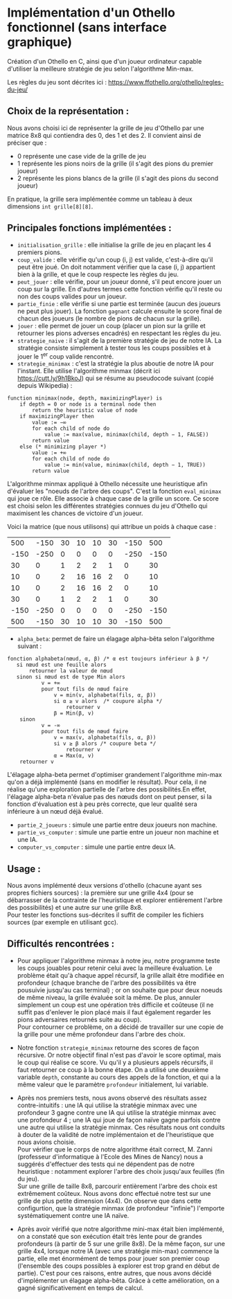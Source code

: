 # Implémentation d'un Othello fonctionnel (sans interface graphique)

Création d'un Othello en C, ainsi que d'un joueur ordinateur capable d'utiliser la meilleure stratégie de jeu selon l'algorithme Min-max.

Les règles du jeu sont décrites ici : https://www.ffothello.org/othello/regles-du-jeu/ 


## Choix de la représentation :

Nous avons choisi ici de représenter la grille de jeu d'Othello par une matrice 8x8 qui contiendra des 0, des 1 et des 2. Il convient ainsi de préciser que :
- 0 représente une case vide de la grille de jeu
- 1 représente les pions noirs de la grille (il s'agit des pions du premier joueur)
- 2 représente les pions blancs de la grille (il s'agit des pions du second joueur)

En pratique, la grille sera implémentée comme un tableau à deux dimensions ```int grille[8][8]```.

## Principales fonctions implémentées :

- ```initialisation_grille``` : elle initialise la grille de jeu en plaçant les 4 premiers pions.
- ```coup_valide``` : elle vérifie qu'un coup (i, j) est valide, c'est-à-dire qu'il peut être joué. On doit notamment vérifier que la case (i, j) appartient bien à la grille, et que le coup respecte les règles du jeu.
- ```peut_jouer``` : elle vérifie, pour un joueur donné, s'il peut encore jouer un coup sur la grille. En d'autres termes cette fonction vérifie qu'il reste ou non des coups valides pour un joueur.
- ```partie_finie``` : elle vérifie si une partie est terminée (aucun des joueurs ne peut plus jouer). La fonction ```gagnant``` calcule ensuite le score final de chacun des joueurs (le nombre de pions de chacun sur la grille).
- ```jouer``` : elle permet de jouer un coup (placer un pion sur la grille et retourner les pions adverses encadrés) en respectant les règles du jeu.
- ```strategie_naive``` : il s'agit de la première stratégie de jeu de notre IA. La stratégie consiste simplement à tester tous les coups possibles et à jouer le 1<sup>er</sup> coup valide rencontré.
- ```strategie_minimax``` : c'est la stratégie la plus aboutie de notre IA pour l'instant. Elle utilise l'algorithme minmax (décrit ici https://cutt.ly/9h1BkoJ) qui se résume au pseudocode suivant (copié depuis Wikipedia) :
  
```
function minimax(node, depth, maximizingPlayer) is
    if depth = 0 or node is a terminal node then
        return the heuristic value of node
    if maximizingPlayer then
        value := −∞
        for each child of node do
            value := max(value, minimax(child, depth − 1, FALSE))
        return value
    else (* minimizing player *)
        value := +∞
        for each child of node do
            value := min(value, minimax(child, depth − 1, TRUE))
        return value
```

L'algorithme minmax appliqué à Othello nécessite une heuristique afin d'évaluer les "noeuds de l'arbre des coups". C'est la fonction ```eval_minimax``` qui joue ce rôle. Elle associe à chaque case de la grille un score. Ce score est choisi selon les différentes stratégies connues du jeu d'Othello qui maximisent les chances de victoire d'un joueur. 

Voici la matrice (que nous utilisons) qui attribue un poids à chaque case : 

<center>

|      	|      	|    	|    	|    	|    	|      	|      	|
|------	|------	|----	|----	|----	|----	|------	|------	|
| 500  	| -150 	| 30 	| 10 	| 10 	| 30 	| -150 	| 500  	|
| -150 	| -250 	| 0  	| 0  	| 0  	| 0  	| -250 	| -150 	|
| 30   	| 0    	| 1  	| 2  	| 2  	| 1  	| 0    	| 30   	|
| 10   	| 0    	| 2  	| 16 	| 16 	| 2  	| 0    	| 10   	|
| 10   	| 0    	| 2  	| 16 	| 16 	| 2  	| 0    	| 10   	|
| 30   	| 0    	| 1  	| 2  	| 2  	| 1  	| 0    	| 30   	|
| -150 	| -250 	| 0  	| 0  	| 0  	| 0  	| -250 	| -150 	|
| 500  	| -150 	| 30 	| 10 	| 10 	| 30 	| -150 	| 500  	|

</center>


- ```alpha_beta```: permet de faire un élagage alpha-bêta selon l'algorithme suivant :

```
fonction alphabeta(nœud, α, β) /* α est toujours inférieur à β */
   si nœud est une feuille alors
       retourner la valeur de nœud
   sinon si nœud est de type Min alors
           v = +∞
           pour tout fils de nœud faire
               v = min(v, alphabeta(fils, α, β))                
               si α ≥ v alors  /* coupure alpha */
                   retourner v
               β = Min(β, v)           
    sinon
           v = -∞
           pour tout fils de nœud faire
               v = max(v, alphabeta(fils, α, β))                
               si v ≥ β alors /* coupure beta */
                   retourner v
               α = Max(α, v)
    retourner v
```
L'élagage alpha-beta permet d'optimiser grandement l'algorithme min-max qu'on a déjà implémenté (sans en modifier le résultat). 
Pour cela, il ne réalise qu'une exploration partielle de l'arbre des possibilités.En effet, l'élagage alpha-beta n'évalue pas des nœuds dont on peut penser, si la fonction d'évaluation est à peu près correcte, que leur qualité sera inférieure à un nœud déjà évalué.

- ```partie_2_joueurs``` : simule une partie entre deux joueurs non machine.
- ```partie_vs_computer``` : simule une partie entre un joueur non machine et une IA.
- ```computer_vs_computer``` : simule une partie entre deux IA.


## Usage :

Nous avons implémenté deux versions d'othello (chacune ayant ses propres fichiers sources) : la première sur une grille 4x4 (pour se débarrasser de la contrainte de l'heuristique et explorer entièrement l'arbre des possibilités) et une autre sur une grille 8x8.
<br>Pour tester les fonctions sus-décrites il suffit de compiler les fichiers sources (par exemple en utilisant gcc).</br>


## Difficultés rencontrées :

- Pour appliquer l'algorithme minmax à notre jeu, notre programme teste les coups jouables pour retenir celui avec la meilleure évaluation. Le problème était qu'à chaque appel récursif, la grille allait être modifiée en profondeur (chaque branche de l'arbre des possibilités va être pousuivie jusqu'au cas terminal) ; or on souhaite que pour deux noeuds de même niveau, la grille évaluée soit la même. De plus, annuler simplement un coup est une opération très difficile et coûteuse (il ne suffit pas d'enlever le pion placé mais il faut également regarder les pions adversaires retournés suite au coup).
<br>Pour contourner ce problème, on a décidé de travailler sur une copie de la grille pour une même profondeur dans l'arbre des choix.</br>
- Notre fonction ```strategie_minimax``` retourne des scores de façon récursive. Or notre objectif final n'est pas d'avoir le score optimal, mais le coup qui réalise ce score. Vu qu'il y a plusieurs appels récursifs, il faut retourner ce coup  à la bonne étape. On a utilisé une deuxième variable ```depth```, constante au cours des appels de la fonction, et qui a la même valeur que le paramètre ```profondeur``` initialement, lui variable.
- Après nos premiers tests, nous avons observé des résultats assez contre-intuitifs : une IA qui utilise la stratégie minmax avec une profondeur 3 gagne contre une IA qui utilise la stratégie minmax avec une profondeur 4 ; une IA qui joue de façon naïve gagne parfois contre une autre qui utilise la stratégie minmax.
Ces résultats nous ont conduits à douter de la validité de notre implémentaion et de l'heuristique que nous avions choisie.
<br>Pour vérifier que le corps de notre algorithme était correct, M. Zanni (professeur d'informatique à l'Ecole des Mines de Nancy) nous a suggérés d'effectuer des tests qui ne dépendent pas de notre heuristique : notamment explorer l'arbre des choix jusqu'aux feuilles (fin du jeu).</br> Sur une grille de taille 8x8, parcourir entièrement l'arbre des choix est extrêmement coûteux. Nous avons donc effectué notre test sur une grille de plus petite dimension (4x4). On observe que dans cette configurtion, que la stratégie minmax (de profondeur "infinie") l'emporte systématiquement contre une IA naïve.

- Après avoir vérifié que notre algorithme mini-max était bien implémenté, on a constaté que son exécution était très lente pour de grandes profondeurs (à partir de 5 sur une grille 8x8). De la même façon, sur une grille 4x4, lorsque notre IA (avec une stratégie min-max) commence la partie, elle met énormément de temps pour jouer son premier coup (l'ensemble des coups possibles à explorer est trop grand en début de partie).
C'est pour ces raisons, entre autres, que nous avons décidé d'implémenter un élagage alpha-bêta. Grâce à cette amélioration, on a gagné significativement en temps de calcul.  
